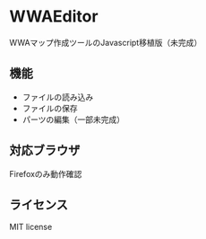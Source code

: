 # WWAEditor
WWAマップ作成ツールのJavascript移植版（未完成）

## 機能
* ファイルの読み込み
* ファイルの保存
* パーツの編集（一部未完成）

## 対応ブラウザ
Firefoxのみ動作確認

## ライセンス
MIT license
